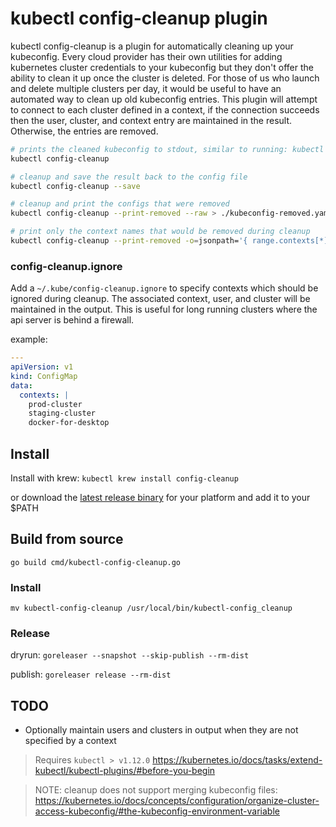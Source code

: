 # kubectl config-cleanup plugin #

kubectl config-cleanup is a plugin for automatically cleaning up your kubeconfig.  Every cloud provider has their own utilities for adding kubernetes cluster credentials to your kubeconfig but they don't offer the ability to clean it up once the cluster is deleted. For those of us who launch and delete multiple clusters per day, it would be useful to have an automated way to clean up old kubeconfig entries. This plugin will attempt to connect to each cluster defined in a context, if the connection succeeds then the user, cluster, and context entry are maintained in the result. Otherwise, the entries are removed.

```bash
# prints the cleaned kubeconfig to stdout, similar to running: kubectl config view
kubectl config-cleanup

# cleanup and save the result back to the config file
kubectl config-cleanup --save

# cleanup and print the configs that were removed
kubectl config-cleanup --print-removed --raw > ./kubeconfig-removed.yaml

# print only the context names that would be removed during cleanup
kubectl config-cleanup --print-removed -o=jsonpath='{ range.contexts[*] }{ .name }{"\n"}'
```

### config-cleanup.ignore ###

Add a `~/.kube/config-cleanup.ignore` to specify contexts which should be ignored during cleanup. The associated context, user, and cluster will be maintained in the output. This is useful for long running clusters where the api server is behind a firewall.

example:

```yaml
---
apiVersion: v1
kind: ConfigMap
data:
  contexts: |
    prod-cluster
    staging-cluster
    docker-for-desktop
```

## Install ##

Install with krew: `kubectl krew install config-cleanup`

or download the [latest release binary](https://github.com/b23llc/kubectl-cleanup/releases/latest) for your platform and add it to your $PATH


## Build from source ##

`go build cmd/kubectl-config-cleanup.go`

### Install ###

`mv kubectl-config-cleanup /usr/local/bin/kubectl-config_cleanup`

### Release ###

dryrun: `goreleaser --snapshot --skip-publish --rm-dist`

publish: `goreleaser release --rm-dist`


## TODO ##

- Optionally maintain users and clusters in output when they are not specified by a context

> Requires `kubectl > v1.12.0`
https://kubernetes.io/docs/tasks/extend-kubectl/kubectl-plugins/#before-you-begin

> NOTE: cleanup does not support merging kubeconfig files: https://kubernetes.io/docs/concepts/configuration/organize-cluster-access-kubeconfig/#the-kubeconfig-environment-variable

